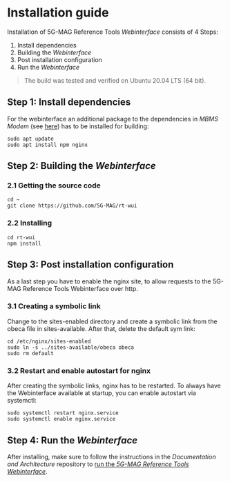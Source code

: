 # Installation guide
Installation of 5G-MAG Reference Tools *Webinterface* consists of 4 Steps:
1. Install dependencies
2. Building the *Webinterface*
3. Post installation configuration
4. Run the *Webinterface*

> The build was tested and verified on Ubuntu 20.04 LTS (64 bit).

## Step 1: Install dependencies
For the webinterface an additional package to the dependencies in *MBMS Modem* (see [here](https://github.com/5G-MAG/rt-mbms-modem#readme)) has to be installed for building:
````
sudo apt update
sudo apt install npm nginx
````

## Step 2: Building the *Webinterface*
### 2.1 Getting the source code
````
cd ~
git clone https://github.com/5G-MAG/rt-wui
````

### 2.2 Installing
````
cd rt-wui
npm install 
````

## Step 3: Post installation configuration
As a last step you have to enable the nginx site, to allow requests to the 5G-MAG Reference Tools Webinterface over http.

### 3.1 Creating a symbolic link
Change to the sites-enabled directory and create a symbolic link from the obeca file in sites-available. After that, delete the default sym link:

````
cd /etc/nginx/sites-enabled
sudo ln -s ../sites-available/obeca obeca
sudo rm default
````

### 3.2 Restart and enable autostart for nginx
After creating the symbolic links, nginx has to be restarted. To always have the Webinterface available at startup, you can enable autostart via systemctl:
````
sudo systemctl restart nginx.service
sudo systemctl enable nginx.service
````

## Step 4: Run the *Webinterface*
After installing, make sure to follow the instructions in the *Documentation and Architecture* repository to [run the *5G-MAG Reference Tools Webinterface*](https://github.com/5G-MAG/Documentation-and-Architecture/wiki/Webinterface#Run-the-Webinterface).
